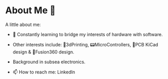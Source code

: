 # About Me 👋



A little about me:

- 🌱 Constantly learning to bridge my interests of hardware with software.
- Other interests include: 🔬3dPrinting, 📟MicroControllers, 📒PCB KiCad design & 🔧Fusion360 design.
- Background in subsea electronics.
  
- 📫 How to reach me: LinkedIn


